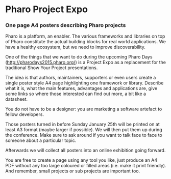 # Pharo Project Expo

### One page A4 posters describing Pharo projects

Pharo is a platform, an enabler. The various frameworks and libraries on top of Pharo constitute the actual building blocks for real world applications. We have a healthy ecosystem, but we need to improve discoverability. 

One of the things that we want to do during the upcoming Pharo Days (http://pharodays2015.pharo.org/) is a Project Expo as a replacement for the traditional Show Your Project presentations.

The idea is that authors, maintainers, supporters or even users create a single poster style A4 page highlighting one framework or library. Describe what it is, what the main features, advantages and applications are, give some links so where those interested can find out more, a bit like a datasheet.

You do not have to be a designer: you are marketing a software artefact to fellow developers.

Those posters turned in before Sunday January 25th will be printed on at least A3 format (maybe larger if possible). We will then put them up during the conference. Make sure to ask around if you want to talk face to face to someone about a particular topic.

Afterwards we will collect all posters into an online exhibition going forward.

You are free to create a page using any tool you like, just produce an A4 PDF without any too large coloured or filled areas (i.e. make it print friendly). And remember, small projects or sub projects are important too.
